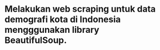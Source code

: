 # Melakukan web scraping untuk data demografi kota di Indonesia mengggunakan library BeautifulSoup.
